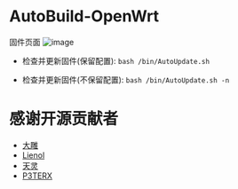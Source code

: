 # AutoBuild-OpenWrt
固件页面
![image](https://github.com/gd0772/AutoBuild-OpenWrt/blob/main/img/%E5%9B%BA%E4%BB%B6%E9%A1%B5%E9%9D%A2.png)

- 检查并更新固件(保留配置): `bash /bin/AutoUpdate.sh`

- 检查并更新固件(不保留配置): `bash /bin/AutoUpdate.sh -n`

# 感谢开源贡献者
- [大雕](https://github.com/coolsnowwolf/lede.git)
- [Lienol](https://github.com/Lienol/openwrt.git)
- [天灵](https://github.com/project-openwrt/openwrt.git)
- [P3TERX](https://github.com/P3TERX/Actions-OpenWrt)
